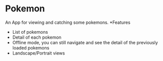 # Pokemon
An App for viewing and catching some pokemons.
*Features
- List of pokemons 
- Detail of each pokemon
- Offline mode, you can still navigate and see the detail of the previously loaded pokemons
- Landscape/Portrait views
